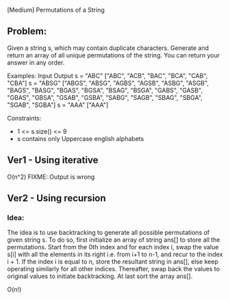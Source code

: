 [Medium] Permutations of a String

## Problem:
Given a string s, which may contain duplicate characters. Generate and return an array of all unique permutations of the string. You can return your answer in any order.

Examples:
Input         Output
s = "ABC"     ["ABC", "ACB", "BAC", "BCA", "CAB", "CBA"]
s = "ABSG"    ["ABGS", "ABSG", "AGBS", "AGSB", "ASBG", "ASGB", "BAGS", "BASG", "BGAS", "BGSA", "BSAG", "BSGA", "GABS", "GASB", "GBAS", "GBSA", "GSAB", "GSBA", "SABG", "SAGB", "SBAG", "SBGA", "SGAB", "SGBA"]
s = "AAA"     ["AAA"]

Constraints:
- 1 <= s.size() <= 9
- s contains only Uppercase english alphabets


## Ver1 - Using iterative
O(n^2)
FIXME: Output is wrong

## Ver2 - Using recursion
### Idea:
The idea is to use backtracking to generate all possible permutations of given string s. 
To do so, first initialize an array of string ans[] to store all the permutations. 
Start from the 0th index and for each index i, swap the value s[i] with all the elements in its right i.e. from i+1 to n-1, and recur to the index i + 1. 
If the index i is equal to n, store the resultant string in ans[], else keep operating similarly for all other indices. Thereafter, swap back the values to original values to initiate backtracking. 
At last sort the array ans[].

O(n!)